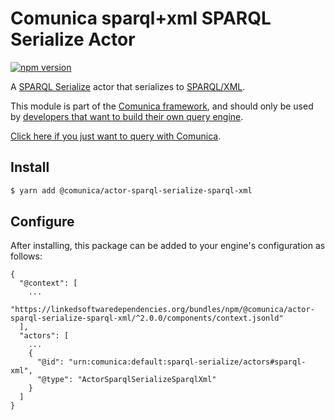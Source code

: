 # Comunica sparql+xml SPARQL Serialize Actor

[![npm version](https://badge.fury.io/js/%40comunica%2Factor-sparql-serialize-sparql-xml.svg)](https://www.npmjs.com/package/@comunica/actor-sparql-serialize-sparql-xml)

A [SPARQL Serialize](https://github.com/comunica/comunica/tree/master/packages/bus-sparql-serialize) actor that serializes to [SPARQL/XML](https://www.w3.org/TR/rdf-sparql-XMLres/).

This module is part of the [Comunica framework](https://github.com/comunica/comunica),
and should only be used by [developers that want to build their own query engine](https://comunica.dev/docs/modify/).

[Click here if you just want to query with Comunica](https://comunica.dev/docs/query/).

## Install

```bash
$ yarn add @comunica/actor-sparql-serialize-sparql-xml
```

## Configure

After installing, this package can be added to your engine's configuration as follows:
```text
{
  "@context": [
    ...
    "https://linkedsoftwaredependencies.org/bundles/npm/@comunica/actor-sparql-serialize-sparql-xml/^2.0.0/components/context.jsonld"  
  ],
  "actors": [
    ...
    {
      "@id": "urn:comunica:default:sparql-serialize/actors#sparql-xml",
      "@type": "ActorSparqlSerializeSparqlXml"
    }
  ]
}
```
